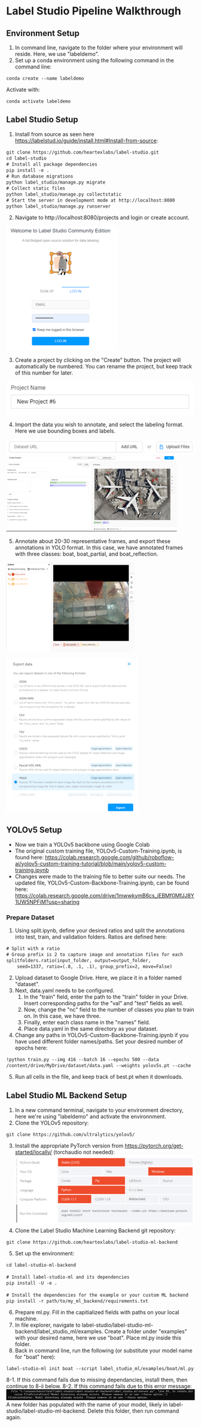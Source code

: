 # Label Studio Pipeline Walkthrough

## Environment Setup
1. In command line, navigate to the folder where your environment will reside. Here, we use "labeldemo".
2. Set up a conda environment using the following command in the command line:
```
conda create --name labeldemo
```
Activate with:
```
conda activate labeldemo
```

## Label Studio Setup
1. Install from source as seen here https://labelstud.io/guide/install.html#Install-from-source:
```
git clone https://github.com/heartexlabs/label-studio.git
cd label-studio
# Install all package dependencies
pip install -e .
# Run database migrations
python label_studio/manage.py migrate
# Collect static files
python label_studio/manage.py collectstatic
# Start the server in development mode at http://localhost:8080
python label_studio/manage.py runserver
```
2. Navigate to http://localhost:8080/projects and login or create account.

![Screenshot of Label Studio login page.](/images/LabelStudioLogin.png)

3. Create a project by clicking on the "Create" button. The project will automatically be numbered. You can rename the project, but keep track of this number for later.

![Screenshot of Label Studio project default name and number.](/images/LabelStudioProject.png)

4. Import the data you wish to annotate, and select the labeling format. Here we use bounding boxes and labels.

![Screenshot of Label Studio data import.](/images/UploadImages.png)
![Screenshot of Label Studio labeling formats.](/images/LabelingFormat.png)

5. Annotate about 20-30 representative frames, and export these annotations in YOLO format. In this case, we have annotated frames with three classes: boat, boat_partial, and boat_reflection.

![Screenshot of Label Studio sample annotation.](/images/SampleAnnotation.png)

![Screenshot of Label Studio annotation forms.](/images/AnnotationForms.png)

## YOLOv5 Setup
* Now we train a YOLOv5 backbone using Google Colab 
* The original custom training file, YOLOv5-Custom-Training.ipynb, is found here: https://colab.research.google.com/github/roboflow-ai/yolov5-custom-training-tutorial/blob/main/yolov5-custom-training.ipynb
* Changes were made to the training file to better suite our needs. The updated file, YOLOv5-Custom-Backbone-Training.ipynb, can be found here: https://colab.research.google.com/drive/1mwwkymB6cs_iEBMf0MfJJ8Y1UW5NPFiM?usp=sharing

### Prepare Dataset
1. Using split.ipynb, define your desired ratios and split the annotations into test, train, and validation folders. Ratios are defined here:
```
# Split with a ratio
# Group prefix is 2 to capture image and annotation files for each
splitfolders.ratio(input_folder, output=output_folder,
    seed=1337, ratio=(.8, .1, .1), group_prefix=2, move=False)
```
2. Upload dataset to Google Drive. Here, we place it in a folder named "dataset".
3. Next, data.yaml needs to be configured. 
    1. In the "train" field, enter the path to the "train" folder in your Drive. Insert corresponding paths for the "val" and "test" fields as well. 
    2. Now, change the "nc" field to the number of classes you plan to train on. In this case, we have three.
    3. Finally, enter each class name in the "names" field.
    4. Place data.yaml in the same directory as your dataset.
4. Change any paths in YOLOv5-Custom-Backbone-Training.ipynb if you have used different folder names/paths. Set your desired number of epochs here:
```
!python train.py --img 416 --batch 16 --epochs 500 --data /content/drive/MyDrive/dataset/data.yaml --weights yolov5s.pt --cache
```
5. Run all cells in the file, and keep track of best.pt when it downloads.
## Label Studio ML Backend Setup
1. In a new command terminal, navigate to your environment directory, here we're using "labeldemo" and activate the environnment.
2. Clone the YOLOv5 repository:
```
git clone https://github.com/ultralytics/yolov5/
```
3. Install the appropriate PyTorch version from https://pytorch.org/get-started/locally/ (torchaudio not needed):
![Screenshot of PyTorch downloads.](/images/PyTorchVersions.png)
4. Clone the Label Studio Machine Learning Backend git repository:
```
git clone https://github.com/heartexlabs/label-studio-ml-backend
```
5. Set up the environment:
```
cd label-studio-ml-backend

# Install label-studio-ml and its dependencies
pip install -U -e .

# Install the dependencies for the example or your custom ML backend
pip install -r path/to/my_ml_backend/requirements.txt
```
6. Prepare ml.py. Fill in the capitialized fields with paths on your local machine.
7. In file explorer, navigate to label-studio/label-studio-ml-backend/label_studio_ml/examples. Create a folder under "examples" with your desired name, here we use "boat". Place ml.py inside this folder.
8. Back in command line, run the following (or substitute your model name for "boat" here):
```
label-studio-ml init boat --script label_studio_ml/examples/boat/ml.py
```

 8-1. If this command fails due to missing dependancies, install them, then continue to 8-ii below.
 8-2. If this command fails due to this error message:
 ![Screenshot of error message.](/images/ErrorMessage.png)
 A new folder has populated with the name of your model, likely in label-studio/label-studio-ml-backend. Delete this folder, then run command again.

